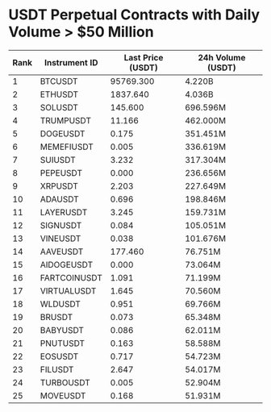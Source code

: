 # USDT Perpetual Contracts with Daily Volume > $50 Million

| Rank | Instrument ID | Last Price (USDT) | 24h Volume (USDT) |
|------|---------------|-------------------|-------------------|
| 1 | BTCUSDT | 95769.300 | 4.220B |
| 2 | ETHUSDT | 1837.640 | 4.036B |
| 3 | SOLUSDT | 145.600 | 696.596M |
| 4 | TRUMPUSDT | 11.166 | 462.000M |
| 5 | DOGEUSDT | 0.175 | 351.451M |
| 6 | MEMEFIUSDT | 0.005 | 336.619M |
| 7 | SUIUSDT | 3.232 | 317.304M |
| 8 | PEPEUSDT | 0.000 | 236.656M |
| 9 | XRPUSDT | 2.203 | 227.649M |
| 10 | ADAUSDT | 0.696 | 198.846M |
| 11 | LAYERUSDT | 3.245 | 159.731M |
| 12 | SIGNUSDT | 0.084 | 105.051M |
| 13 | VINEUSDT | 0.038 | 101.676M |
| 14 | AAVEUSDT | 177.460 | 76.751M |
| 15 | AIDOGEUSDT | 0.000 | 73.064M |
| 16 | FARTCOINUSDT | 1.091 | 71.199M |
| 17 | VIRTUALUSDT | 1.645 | 70.560M |
| 18 | WLDUSDT | 0.951 | 69.766M |
| 19 | BRUSDT | 0.073 | 65.348M |
| 20 | BABYUSDT | 0.086 | 62.011M |
| 21 | PNUTUSDT | 0.163 | 58.588M |
| 22 | EOSUSDT | 0.717 | 54.723M |
| 23 | FILUSDT | 2.647 | 54.017M |
| 24 | TURBOUSDT | 0.005 | 52.904M |
| 25 | MOVEUSDT | 0.168 | 51.931M |
